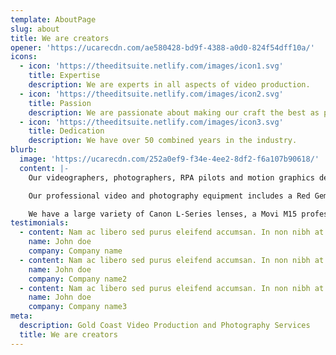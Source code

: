 ```yaml
---
template: AboutPage
slug: about
title: We are creators
opener: 'https://ucarecdn.com/ae580428-bd9f-4388-a0d0-824f54dff10a/'
icons:
  - icon: 'https://theeditsuite.netlify.com/images/icon1.svg'
    title: Expertise
    description: We are experts in all aspects of video production.
  - icon: 'https://theeditsuite.netlify.com/images/icon2.svg'
    title: Passion
    description: We are passionate about making our craft the best as possible.
  - icon: 'https://theeditsuite.netlify.com/images/icon3.svg'
    title: Dedication
    description: We have over 50 combined years in the industry.
blurb:
  image: 'https://ucarecdn.com/252a0ef9-f34e-4ee2-8df2-f6a107b90618/'
  content: |-
    Our videographers, photographers, RPA pilots and motion graphics designers take a new school approach to all of the videos we create and are constantly adding to our vast array of professional film production gear to make all of our videos stand out.

    Our professional video and photography equipment includes a Red Gemini 5K, Canon C200, Canon 1DX mkII,  as well as a DJI Inspire 2 Drone capable of shooting 5.2K raw footage!

    We have a large variety of Canon L-Series lenses, a Movi M15 professional Gimbal, a Ronin S Gimbal, a motion control timelapse device with slider, professional audio and lighting equipment, 3X Godox AD600 battery powered outdoor studio flashes and the list goes on!
testimonials:
  - content: Nam ac libero sed purus eleifend accumsan. In non nibh at mi venenatis condimentum id ut dolor. Integer nec eros consectetur ante aliquet consectetur a sit amet ex.Nam ac libero sed purus eleifend accumsan. In non nibh at mi venenatis condimentum
    name: John doe
    company: Company name
  - content: Nam ac libero sed purus eleifend accumsan. In non nibh at mi venenatis condimentum id ut dolor. Integer nec eros consectetur ante aliquet consectetur a sit amet ex. Integer placerat tincidunt mollis.
    name: John doe
    company: Company name2
  - content: Nam ac libero sed purus eleifend accumsan. In non nibh at mi venenatis condimentum id ut dolor. Integer nec eros consectetur ante aliquet consectetur a sit amet ex. Integer placerat tincidunt mollis.
    name: John doe
    company: Company name3
meta:
  description: Gold Coast Video Production and Photography Services
  title: We are creators
---
```

